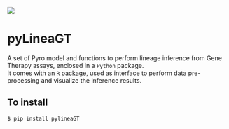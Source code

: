 [![](https://github.com/caravagnalab/pyLineaGT/actions/workflows/python-publish.yml/badge.svg)](https://github.com/caravagnalab/pyLineaGT/actions)

# pyLineaGT

A set of Pyro model and functions to perform lineage inference from Gene Therapy assays, enclosed in a `Python` package. \
It comes with an [`R` package](https://github.com/caravagnalab/LineaGT), used as interface to perform data pre-processing and visualize the inference results.

## To install

`$ pip install pylineaGT`
